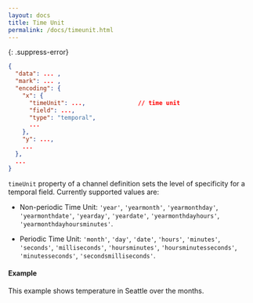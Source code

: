 ```yaml
---
layout: docs
title: Time Unit
permalink: /docs/timeunit.html
---
```


{: .suppress-error}
```json
{
  "data": ... ,
  "mark": ... ,
  "encoding": {
    "x": {
      "timeUnit": ...,               // time unit
      "field": ...,
      "type": "temporal",
      ...
    },
    "y": ...,
    ...
  },
  ...
}
```

`timeUnit` property of a channel definition sets the level of specificity for a temporal field. Currently supported values are:

- Non-periodic Time Unit: `'year'`, `'yearmonth'`, `'yearmonthday'`, `'yearmonthdate'`, `'yearday'`, `'yeardate'`, `'yearmonthdayhours'`, `'yearmonthdayhoursminutes'`. 

- Periodic Time Unit: `'month'`, `'day'`, `'date'`, `'hours'`, `'minutes'`, `'seconds'`, `'milliseconds'`,  `'hoursminutes'`, `'hoursminutesseconds'`, `'minutesseconds'`, `'secondsmilliseconds'`.

<!-- TODO: given a example datetime, show examples show each different time unit property transforms the original time -->

#### Example

This example shows temperature in Seattle over the months.

<span class="vl-example" data-name="line_month"></span>
